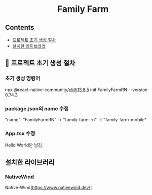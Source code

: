 <h1 align='center'>
Family Farm
</h1>

## Contents

- [프로젝트 초기 생성 절차](#-프로젝트-초기-생성-절차)
- [설치한 라이브러리](#-설치한-라이브러리)

## 📖 프로젝트 초기 생성 절차

### 초기 생성 명령어

npx @react-native-community/cli@13.6.5 init FamilyFarmRN --version 0.74.3

### package.json의 name 수정

"name": "FamilyFarmRN"
-> "family-farm-rn"
-> "family-farm-mobile"

### App.tsx 수정

Hello World만 남김

## 설치한 라이브러리

### NativeWind

Native-Wind[https://www.nativewind.dev/]
